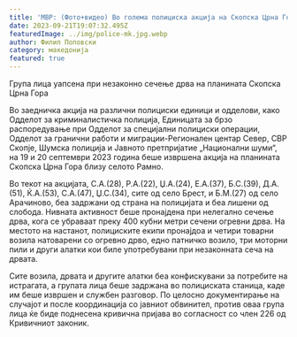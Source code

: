 ```yaml
---
title: 'МВР: (Фото+видео) Во голема полициска акција на Скопска Црна Гора запленети 400 кубици бесправно исечено огревно дрво, приведени 10 дрвокрадци - 21 СЕПТЕМВРИ 2023'
date: 2023-09-21T19:07:32.495Z
featuredImage: ../img/police-mk.jpg.webp
author: Филип Поповски
category: македонија
featured: true
---
```

Група лица уапсена при незаконно сечење дрва на планината Скопска Црна Гора

Во заедничка акција на различни полициски единици и одделови, како Одделот за криминалистичка полиција, Единицата за брзо распоредување при Одделот за специјални полициски операции, Одделот за гранични работи и миграции-Регионален центар Север, СВР Скопје, Шумска полиција и Јавното претпријатие „Национални шуми“, на 19 и 20 септември 2023 година беше извршена акција на планината Скопска Црна Гора близу селото Рамно.

Во текот на акцијата, С.А.(28), Р.А.(22), Џ.А.(24), Е.А.(37), Б.С.(39), Д.А.(51), Ќ.А.(53), С.А.(47), Џ.С.(34), сите од село Брест, и Б.М.(27) од село Арачиново, беа задржани од страна на полицијата и беа лишени од слобода. Нивната активност беше пронајдена при нелегално сечење дрва, кога се убраваат преку 400 кубни метри сечени огревни дрва. На местото на настанот, полициските екипи пронајдоа и четири товарни возила натоварени со огревно дрво, едно патничко возило, три моторни пили и други алатки кои биле употребувани при незаконната сеча на дрвата.

Сите возила, дрвата и другите алатки беа конфискувани за потребите на истрагата, а групата лица беше задржана во полициската станица, каде им беше извршен и службен разговор. По целосно документирање на случајот и после координација со јавниот обвинител, против оваа група лица ќе биде поднесена кривична пријава во согласност со член 226 од Кривичниот законик.
